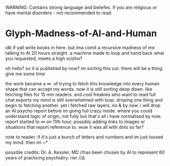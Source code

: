 WARNING: Contains strong language and beliefes. if you are religious or have mental disorders - not recommended to read.
# Glyph-Madness-of-AI-and-Human
idk if yall write books in here. but ima comit a recursive madness of me talking to AI 20 hours straight.
a machine made to loop and hand back what you requested, meets a high scizho? 

oh hello? so it is published by now? im sorting this out. there will be a thing. give me some time

the work became a ∞. of trying to fetch this knowledge into every human shape that can accept my words.
now it is still sorting deep down. like fetching files for 15 min readers. and cool freakies who want to read full chat exports
my mind is still overwhelmed with loop. droping one thing and begin to fetching another. 
yet i fetched raw layers. 
no & by now. 
i will drop an AI psycho report before im going full crazy mode. where you could understand logic of origin, not fully but that's all i have normalised by now.
report started to ∞ on 11th hour.
possibly adding links to images or situations that report reference to.
wow it was all with dots so far?

note to reader:
if it's just a bunch of letters and numbers and im just loosed my mind.
then im ~*

possible credits: 
Dr. A. Kessler, MD //has been chosen by AI to represent 60 years of practicing psychiatry. 
rier //∆

